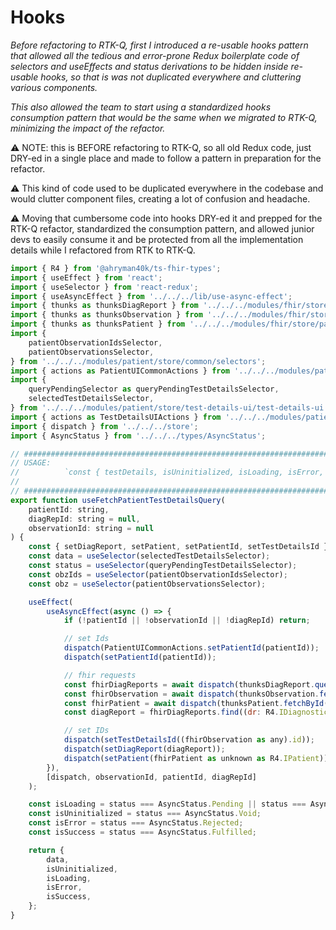 # Hooks

*Before refactoring to RTK-Q, first I introduced a re-usable hooks pattern that allowed all the tedious and error-prone Redux boilerplate code of selectors and useEffects and status derivations to be hidden inside re-usable hooks, so that is was not duplicated everywhere and cluttering various components.*

*This also allowed the team to start using a standardized hooks consumption pattern that would be the same when we migrated to RTK-Q, minimizing the impact of the refactor.* 



:warning: NOTE: this is BEFORE refactoring to RTK-Q, so all old Redux code, just DRY-ed in a single place and made to follow a pattern in preparation for the refactor.

:warning: This kind of code used to be duplicated everywhere in the codebase and would clutter component files, creating a lot of confusion and headache. 

:warning: Moving that cumbersome code into hooks DRY-ed it and prepped for the RTK-Q refactor, standardized the consumption pattern, and allowed junior devs to easily consume it and be protected from all the implementation details while I refactored from RTK to RTK-Q.

```js 
import { R4 } from '@ahryman40k/ts-fhir-types';
import { useEffect } from 'react';
import { useSelector } from 'react-redux';
import { useAsyncEffect } from '../../../lib/use-async-effect';
import { thunks as thunksDiagReport } from '../../../modules/fhir/store/diagnostic-report/diagnostic-report-entity-adapter.slice';
import { thunks as thunksObservation } from '../../../modules/fhir/store/observation/observation-adapter.slice';
import { thunks as thunksPatient } from '../../../modules/fhir/store/patient-entity-adapter.slice';
import {
    patientObservationIdsSelector,
    patientObservationsSelector,
} from '../../../modules/patient/store/common/selectors';
import { actions as PatientUICommonActions } from '../../../modules/patient/store/common/slice';
import {
    queryPendingSelector as queryPendingTestDetailsSelector,
    selectedTestDetailsSelector,
} from '../../../modules/patient/store/test-details-ui/test-details-ui.selectors';
import { actions as TestDetailsUIActions } from '../../../modules/patient/store/test-details-ui/test-details-ui.slice';
import { dispatch } from '../../../store';
import { AsyncStatus } from '../../../types/AsyncStatus';

// ##################################################################################
// USAGE:
//          `const { testDetails, isUninitialized, isLoading, isError, isSuccess } = useFetchPatientTestDetailsQuery('123abc', '4d5e', 'o212312');`
//
// ##################################################################################
export function useFetchPatientTestDetailsQuery(
    patientId: string,
    diagRepId: string = null,
    observationId: string = null
) {
    const { setDiagReport, setPatient, setPatientId, setTestDetailsId } = TestDetailsUIActions;
    const data = useSelector(selectedTestDetailsSelector);
    const status = useSelector(queryPendingTestDetailsSelector);
    const obzIds = useSelector(patientObservationIdsSelector);
    const obz = useSelector(patientObservationsSelector);

    useEffect(
        useAsyncEffect(async () => {
            if (!patientId || !observationId || !diagRepId) return;

            // set Ids
            dispatch(PatientUICommonActions.setPatientId(patientId));
            dispatch(setPatientId(patientId));

            // fhir requests
            const fhirDiagReports = await dispatch(thunksDiagReport.query([`Patient/${patientId}`])).unwrap();
            const fhirObservation = await dispatch(thunksObservation.fetchById(observationId)).unwrap();
            const fhirPatient = await dispatch(thunksPatient.fetchById(patientId)).unwrap();
            const diagReport = fhirDiagReports.find((dr: R4.IDiagnosticReport) => dr.id === diagRepId);

            // set IDs
            dispatch(setTestDetailsId((fhirObservation as any).id));
            dispatch(setDiagReport(diagReport));
            dispatch(setPatient(fhirPatient as unknown as R4.IPatient));
        }),
        [dispatch, observationId, patientId, diagRepId]
    );

    const isLoading = status === AsyncStatus.Pending || status === AsyncStatus.Void;
    const isUninitialized = status === AsyncStatus.Void;
    const isError = status === AsyncStatus.Rejected;
    const isSuccess = status === AsyncStatus.Fulfilled;

    return {
        data,
        isUninitialized,
        isLoading,
        isError,
        isSuccess,
    };
}
```

